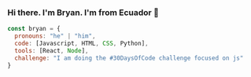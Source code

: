 ### Hi there. I'm Bryan. I'm from Ecuador 👋


```js
const bryan = {
  pronouns: "he" | "him",
  code: [Javascript, HTML, CSS, Python],
  tools: [React, Node],
  challenge: "I am doing the #30DaysOfCode challenge focused on js"
}
```


<!--
**bryanedward/bryanedward** is a ✨ _special_ ✨ repository because its `README.md` (this file) appears on your GitHub profile.

Here are some ideas to get you started:

- 🔭 I’m currently working on ...
- 🌱 I’m currently learning ...
- 👯 I’m looking to collaborate on ...
- 🤔 I’m looking for help with ...
- 💬 Ask me about ...
- 📫 How to reach me: ...
- 😄 Pronouns: ...
- ⚡ Fun fact: ...
-->
